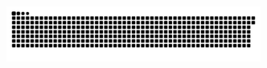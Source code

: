<picture>
  <source media="(prefers-color-scheme: dark)" srcset="https://raw.githubusercontent.com/MarineHakobyan/MarineHakobyan/74771acac96dcb98fd79476415ae6be706898107/github-contribution-grid-snake-dark.svg" />
  <source media="(prefers-color-scheme: light)" srcset="https://raw.githubusercontent.com/MarineHakobyan/MarineHakobyan/74771acac96dcb98fd79476415ae6be706898107/github-contribution-grid-snake.svg" />
  <img alt="github-snake" src="https://raw.githubusercontent.com/MarineHakobyan/MarineHakobyan/74771acac96dcb98fd79476415ae6be706898107/github-contribution-grid-snake-dark.svg" />
</picture>
